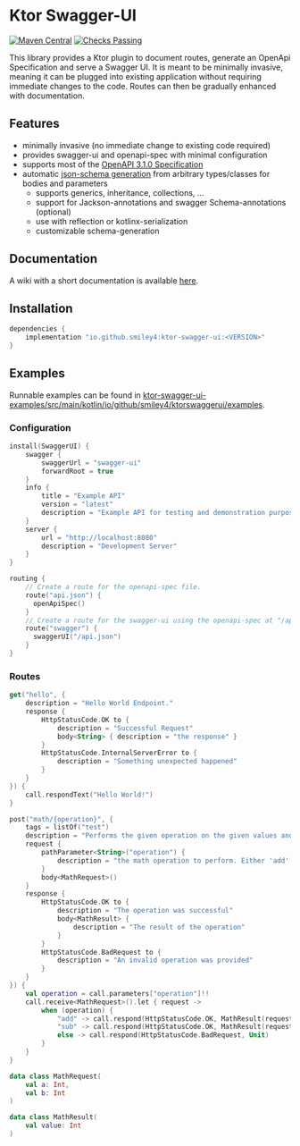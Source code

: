 # Ktor Swagger-UI

[![Maven Central](https://maven-badges.herokuapp.com/maven-central/io.github.smiley4/ktor-swagger-ui/badge.svg)](https://search.maven.org/artifact/io.github.smiley4/ktor-swagger-ui)
[![Checks Passing](https://github.com/SMILEY4/ktor-swagger-ui/actions/workflows/checks.yml/badge.svg?branch=develop)](https://github.com/SMILEY4/ktor-swagger-ui/actions/workflows/checks.yml)

This library provides a Ktor plugin to document routes, generate an OpenApi Specification and serve a Swagger UI. It is meant to be  minimally invasive, meaning it can be plugged into existing application without requiring immediate changes to the code. Routes can then be gradually enhanced with documentation.


## Features

- minimally invasive (no immediate change to existing code required)
- provides swagger-ui and openapi-spec with minimal configuration
- supports most of the [OpenAPI 3.1.0 Specification](https://swagger.io/specification/)
- automatic [json-schema generation](https://github.com/SMILEY4/schema-kenerator) from arbitrary types/classes for bodies and parameters
  - supports generics, inheritance, collections, ... 
  - support for Jackson-annotations and swagger Schema-annotations (optional) 
  - use with reflection or kotlinx-serialization
  - customizable schema-generation


## Documentation

A wiki with a short documentation is available [here](https://github.com/SMILEY4/ktor-swagger-ui/wiki).


## Installation

```kotlin
dependencies {
    implementation "io.github.smiley4:ktor-swagger-ui:<VERSION>"
}
```


## Examples

Runnable examples can be found in [ktor-swagger-ui-examples/src/main/kotlin/io/github/smiley4/ktorswaggerui/examples](https://github.com/SMILEY4/ktor-swagger-ui/tree/release/ktor-swagger-ui-examples/src/main/kotlin/io/github/smiley4/ktorswaggerui/examples).


### Configuration

```kotlin
install(SwaggerUI) {
    swagger {
        swaggerUrl = "swagger-ui"
        forwardRoot = true
    }
    info {
        title = "Example API"
        version = "latest"
        description = "Example API for testing and demonstration purposes."
    }
    server {
        url = "http://localhost:8080"
        description = "Development Server"
    }
}
```
```kotlin
routing {
    // Create a route for the openapi-spec file.
    route("api.json") {
      openApiSpec()
    }
    // Create a route for the swagger-ui using the openapi-spec at "/api.json".
    route("swagger") {
      swaggerUI("/api.json")
    }
}
```

### Routes

```kotlin
get("hello", {
    description = "Hello World Endpoint."
    response {
        HttpStatusCode.OK to {
            description = "Successful Request"
            body<String> { description = "the response" }
        }
        HttpStatusCode.InternalServerError to {
            description = "Something unexpected happened"
        }
    }
}) {
    call.respondText("Hello World!")
}
```

```kotlin
post("math/{operation}", {
    tags = listOf("test")
    description = "Performs the given operation on the given values and returns the result"
    request {
        pathParameter<String>("operation") {
            description = "the math operation to perform. Either 'add' or 'sub'"
        }
        body<MathRequest>()
    }
    response {
        HttpStatusCode.OK to {
            description = "The operation was successful"
            body<MathResult> {
                description = "The result of the operation"
            }
        }
        HttpStatusCode.BadRequest to {
            description = "An invalid operation was provided"
        }
    }
}) {
    val operation = call.parameters["operation"]!!
    call.receive<MathRequest>().let { request ->
        when (operation) {
            "add" -> call.respond(HttpStatusCode.OK, MathResult(request.a + request.b))
            "sub" -> call.respond(HttpStatusCode.OK, MathResult(request.a - request.b))
            else -> call.respond(HttpStatusCode.BadRequest, Unit)
        }
    }
}

data class MathRequest(
    val a: Int,
    val b: Int
)

data class MathResult(
    val value: Int
)
```

